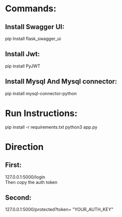 <h1>Commands: </h1>
<h2><strong>Install Swagger UI:</strong></h2> pip Install flask_swagger_ui
<h2><strong>Install Jwt:</strong></h2>pip install PyJWT
<h2><strong>Install Mysql And Mysql connector:</strong></h2>pip install mysql-connector-python
<h1>Run Instructions:</h1>
pip install -r requirements.txt
python3 app.py

<h1>Direction</h1>
<h2> First:</h2> 127.0.0.1:5000/login <br>
Then copy the auth token <br>

<h2> Second:</h2>  127.0.0.1:5000/protected?token= "YOUR_AUTH_KEY"



